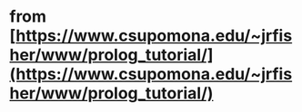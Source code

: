 # from [https://www.csupomona.edu/~jrfisher/www/prolog_tutorial/](https://www.csupomona.edu/~jrfisher/www/prolog_tutorial/)

